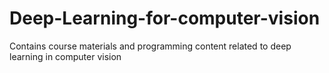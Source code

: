 # Deep-Learning-for-computer-vision
Contains course materials and programming content related to deep learning in computer vision
